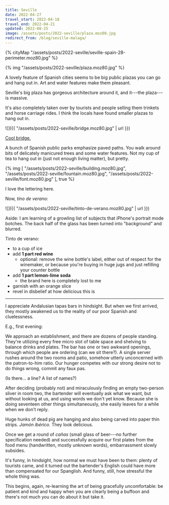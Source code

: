 ```yaml
---
title: Seville
date: 2022-04-27
travel_start: 2022-04-18
travel_end: 2022-04-21
updated: 2022-08-25
image: /assets/posts/2022-seville/plaza.moz80.jpg
redirect_from: /blog/seville-malaga/
---
```


{% cityMap "/assets/posts/2022-seville/seville-spain-28-perimeter.moz80.jpg" %}

{% img "/assets/posts/2022-seville/plaza.moz80.jpg" %}

A lovely feature of Spanish cities seems to be big public plazas you can go and hang out in. Art and water features make them pleasant.

Seville's big plaza has gorgeous architecture around it, and it---the plaza---is massive.

It's also completely taken over by tourists and people selling them trinkets and horse carriage rides. I think the locals have found smaller plazas to hang out in.

![]({{ "/assets/posts/2022-seville/bridge.moz80.jpg" | url }})

<p class="figcaption"><a href="https://en.wikipedia.org/wiki/Alamillo_Bridge">Cool bridge.</a></p>

A bunch of Spanish public parks emphasize paved paths. You walk around bits of delicately manicured trees and some water features. Not my cup of tea to hang out in (just not enough living matter), but pretty.

{% img [
    "/assets/posts/2022-seville/building.moz80.jpg",
    "/assets/posts/2022-seville/fountain.moz80.jpg",
    "/assets/posts/2022-seville/font.moz80.jpg"
], true %}

<p class="figcaption">I love the lettering here.</p>

Now, _tino de verano:_

![]({{ "/assets/posts/2022-seville/tinto-de-verano.moz80.jpg" | url }})

<p class="figcaption">Aside: I am learning of a growling list of subjects that iPhone's portrait mode botches. The back half of the glass has been turned into "background" and blurred.</p>

Tinto de verano:

- to a cup of ice
- add **1 part red wine**
    - optional: remove the wine bottle's label, either out of respect for the winemaker, or because you're buying in huge jugs and just refilling your counter bottle
- add **1 part lemon-lime soda**
    - the brand here is completely lost to me
- garnish with an orange slice
- revel in disbelief at how delicious this is

---

I appreciate Andalusian tapas bars in hindsight. But when we first arrived, they mostly awakened us to the reality of our poor Spanish and cluelessness.

E.g., first evening:

We approach an establishment, and there are dozens of people standing. They're utilizing every free micro slot of table space and shelving to balance drinks and plates. The bar has one or two awkward openings, through which people are ordering (can we sit there?). A single server rushes around the two rooms and patio, somehow utterly unconcerned with the patron-to-him ratio. Our hunger competes with our strong desire not to do things wrong, commit any faux pas.

(Is there... a line? A list of names?)

After deciding (probably not) and miraculously finding an empty two-person sliver in room two, the bartender will eventually ask what we want, but without looking at us, and using words we don't yet know. Because she is doing seventeen other things simultaneously, she easily leaves for a while when we don't reply.

Huge hunks of dead pig are hanging and also being carved into paper thin strips. _Jamón ibérico._ They look delicious.

Once we get a round of _cañas_ (small glass of beer---no further specification needed) and successfully acquire our first plates from the food menu (handwritten, mostly unknown words), embarrassment slowly subsides.

It's funny, in hindsight, how normal we must have been to them: plenty of tourists came, and it turned out the bartender's English could have more than compensated for our Spanglish. And funny, still, how stressful the whole thing was.

This begins, again, re-learning the art of being gracefully uncomfortable: be patient and kind and happy when you are clearly being a buffoon and there's not much you can do about it but take it.
